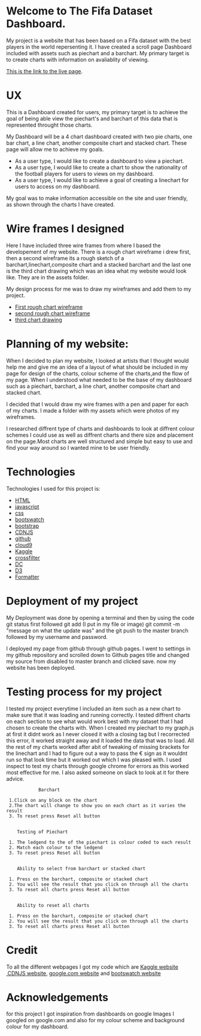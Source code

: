 # Welcome to The Fifa Dataset Dashboard. #

My project is a website that has been based on a Fifa dataset with the best players in the world repersenting it. 
I have created a scroll page Dashboard included with assets such as piechart and a barchart. My primary target
is to create charts with information on avaliablity of viewing. 


[This is the link to the live page](https://noellebrowne.github.io/data-dashboard/).

# UX #

This is a Dashboard created for users, my primary target is to achieve the goal of being able view the piechart's and barchart of this data that is represented throught those charts.

My Dashboard will be a 4 chart dashboard created with two pie charts, one bar chart, a line chart, another composite chart and stacked chart.  These page will allow me to achieve my goals.

* As a user type, I would like to create a dashboard to view a piechart. 
* As a user type, I would like to create a chart to show the nationality of the football players for users to views on my dashboard. 
* As a user type, I would like to achieve a goal of creating a linechart for users to access on my dashboard. 


My goal was to make information accessible on the site and user friendly, as shown through the charts I have created.

# Wire frames I designed ### 

Here I have included three wire frames from where I based the developement of my website. 
There is a rough chart wireframe i drew first, then a second wireframe its a rough sketch of a barchart,linechart,composite chart and a stacked barchart and the last one is the third chart drawing which was an idea what my website would look like.
They are in the assets folder.

My design process for me was to draw my wireframes and add them to my project.

* [First rough chart wireframe](https://github.com/noellebrowne/data-dashboard/blob/master/assets/IMG_5466-1.jpg "Wireframe 1 - rough chart drawing")
* [second rough chart wireframe](https://github.com/noellebrowne/data-dashboard/blob/master/assets/IMG_5469.jpg "Wireframe 2 - first chart drawing")
* [third chart drawing](https://github.com/noellebrowne/data-dashboard/blob/master/assets/IMG_5467-1.jpg "Wireframe 3 - second chart drawing")

# Planning of my website: #

When I decided to plan my website, I looked at artists that I thought would help me and give me an idea of a layout of what should be included in my page for design of the charts, colour scheme of the charts,and the flow of my page.
When I understood what needed to be the base of my dashboard such as a piechart, barchart, a line chart, another composite chart and stacked chart. 

I decided that I would draw my wire frames with a pen and paper for each of my charts. I made a folder with my assets which were photos of my wireframes.

I researched diffrent type of charts and dashboards to look at diffrent colour schemes I could use as well as diffrent charts and there size and placement on the page.Most charts 
are well structured and simple but easy to use and find your way around so I wanted mine to be user friendly. 


 # Technologies #

Technologies I used for this project is: 
* [HTML](https://en.wikipedia.org/wiki/HTML)
* [javascript](https://en.wikipedia.org/wiki/JavaScript)
* [css](https://en.wikipedia.org/wiki/Cascading_Style_Sheets)
* [bootswatch](https://bootswatch.com/3/journal/#buttons)
* [bootstrap](https://getbootstrap.com/docs/3.3/)
* [CDNJS](https://cdnjs.com/)
* [github](https://github.com/)
* [cloud9](https://c9.io/login)
* [Kaggle](https://www.kaggle.com/datasets)
* [crossfilter](https://cdnjs.com/libraries/crossfilter)
* [DC](https://cdnjs.com/libraries/dc)
* [D3](https://cdnjs.com/libraries/d3)
* [Formatter](https://www.freeformatter.com/html-validator.html)


# Deployment of my project #

My Deployment was done by opening a terminal and then by using the code git status first followed git add (I put in my file or image) git commit -m "message on what the update was"
and the git push to the master branch followed by my username and password.
 
I deployed my page from github through github pages. I went to settings in my github repository and scrolled down to Github pages title and changed my source from disabled
to master branch and clicked save. now my website has been deployed.


# Testing process for my project #


I tested my project everytime I included an item such as a new chart to make sure that it was loading and running correctly. 
I tested diffrent charts on each section to see what would work best with my dataset that I had chosen to create the charts with.
When I created my piechart to my graph.js at first it didnt work as I never closed it with a closing tag but I recorrected this error, it worked straight away and it loaded the data that was to load. 
All the rest of my charts worked after abit of tweaking of missing brackets for the linechart and I had to figure out a way to pass the € sign as it wouldnt run so that look time but it worked out which I was pleased with.
I used inspect to test my charts through google chrome for errors as this worked most effective for me.
I also asked someone on slack to look at it for there advice.

                Barchart

     1.Click on any block on the chart
     2.The chart will change to show you on each chart as it varies the result
     3. To reset press Reset all button
     
     
        Testing of Piechart
         
     1. The ledgend to the of the piechart is colour coded to each result
     2. Match each colour to the ledgend
     3. To reset press Reset all button
     
     
        Ability to select from barchart or stacked chart
         
     1. Press on the barchart, composite or stacked chart
     2. You will see the result that you click on through all the charts
     3. To reset all charts press Reset all button
     
     
        Ability to reset all charts
         
     1. Press on the barchart, composite or stacked chart
     2. You will see the result that you click on through all the charts
     3. To reset all charts press Reset all button
     
     
     
     
# Credit # 
To all the different webpages I got my code which are [Kaggle website](https://www.kaggle.com/datasets "Kaggle Dataset website")
,[CDNJS website](https://cdnjs.com/ "cdnjs webpage"), [google.com website](https://www.google.com/ "Google") and [bootswatch website](https://bootswatch.com/3/ "bootswatch")


# Acknowledgements #
 for this project I got inspiration from dashboards on google Images I googled on google.com and also for my colour scheme and background colour for my dashboard.





